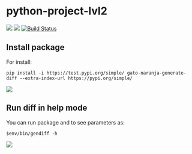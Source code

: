 # python-project-lvl2

<a href="https://codeclimate.com/github/gato-naranja/python-project-lvl2/maintainability"><img src="https://api.codeclimate.com/v1/badges/44b83298ab4181bff76c/maintainability" /></a>
<a href="https://travis-ci.com/github/gato-naranja/python-project-lvl1/jobs/371752498"><img src="https://travis-ci.com/gato-naranja/python-project-lvl2.svg?branch=master" /></a>
<a href="https://actions-badge.atrox.dev/gato-naranja/python-project-lvl2/goto?ref=master"><img alt="Build Status" src="https://img.shields.io/endpoint.svg?url=https%3A%2F%2Factions-badge.atrox.dev%2Fgato-naranja%2Fpython-project-lvl2%2Fbadge%3Fref%3Dmaster&style=flat" /></a>


## Install package

For install:
```
pip install -i https://test.pypi.org/simple/ gato-naranja-generate-diff --extra-index-url https://pypi.org/simple/
```
<a href="https://asciinema.org/a/lvf8QuQCTsqOLS4ZwH7QDqWbU" target="_blank"><img src="https://asciinema.org/a/lvf8QuQCTsqOLS4ZwH7QDqWbU.svg" /></a>

## Run diff in help mode

You can run package and to see parameters as:
```
$env/bin/gendiff -h
```
<a href="https://asciinema.org/a/IVIgvr1XV6ZPKA7kjPm8cfvbd" target="_blank"><img src="https://asciinema.org/a/IVIgvr1XV6ZPKA7kjPm8cfvbd.svg" /></a>
